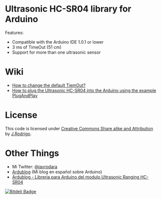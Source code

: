 Ultrasonic HC-SR04 library for Arduino
==================

Features:
 - Compatible with the Arduino IDE 1.0.1 or lower
 - 3 ms of TimeOut (51 cm)
 - Support for more than one ultrasonic sensor

Wiki
==================
- [How to change the default TiemOut?](https://github.com/JRodrigoTech/Ultrasonic-HC-SR04/wiki/Change-defauld-TimeOut)
- [How to plug the Ultrasonic HC-SR04 into the Arduino using the example PlugAndPlay](https://github.com/JRodrigoTech/Ultrasonic-HC-SR04/wiki/Plug-&-Play)


License
==================

This code is licensed under [Creative Commons Share alike and Attribution]( http://creativecommons.org/licenses/by-sa/3.0/)  by [J.Rodrigo](http://jrodrigo.net).

Other Things
==================
- Mi Twitter: [@javrodara](http://twitter.com/javrodara)
- [Ardublog](http://www.ardublog.com) (Mi blog en español sobre Arduino)
- [Ardublog - Libreria para Arduino del modulo Ultrasonic Ranging HC-SR04](http://www.ardublog.com/library-for-arduino-ultrasonic-ranging-hc-sr04/)


[![Bitdeli Badge](https://d2weczhvl823v0.cloudfront.net/gorrotowi/ultrasonic-hc-sr04/trend.png)](https://bitdeli.com/free "Bitdeli Badge")

